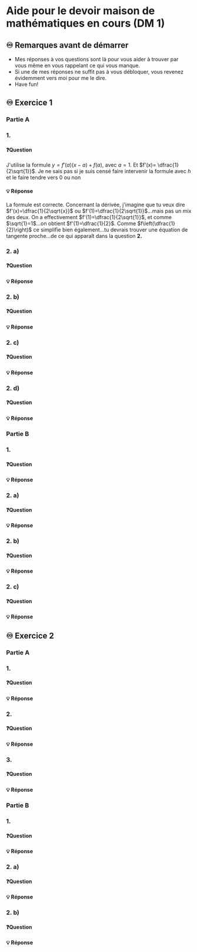 # Aide pour le devoir maison de mathématiques en cours (DM 1)
## ♾️ Remarques avant de démarrer
- Mes réponses à vos questions sont là pour vous aider à trouver par vous même en vous rappelant ce qui vous manque.
- Si une de mes réponses ne suffit pas à vous débloquer, vous revenez évidemment vers moi pour me le dire.
- Have fun!

## ♾️ Exercice 1

### Partie A

### 1.
#### ❓Question

J'utilise la formule $y=f'(a)(x-a)+f(a)$, avec $a=1$. Et $f'(x)= \dfrac{1}{2\sqrt{1}}$.
Je ne sais pas si je suis censé faire intervenir la formule avec $h$ et le faire tendre vers 0 ou non
####  💡 Réponse
La formule est correcte.
Concernant la dérivée, j'imagine que tu veux dire $f'(x)=\dfrac{1}{2\sqrt{x}}$ ou $f'(1)=\dfrac{1}{2\sqrt{1}}$...mais pas un mix des deux.
On a effectivement $f'(1)=\dfrac{1}{2\sqrt{1}}$, et comme $\sqrt{1}=1$...on obtient $f'(1)=\dfrac{1}{2}$.
Comme $f\left(\dfrac{1}{2}\right)$ ce simplifie bien également...tu devrais trouver une équation de tangente proche...de ce qui apparaît dans la question **2.**

### 2. a)
#### ❓Question
####  💡 Réponse

### 2. b)
#### ❓Question
####  💡 Réponse

### 2. c)
#### ❓Question
####  💡 Réponse

### 2. d)
#### ❓Question
####  💡 Réponse

### Partie B

### 1. 
#### ❓Question
####  💡 Réponse

### 2. a)
#### ❓Question
####  💡 Réponse

### 2. b)
#### ❓Question
####  💡 Réponse

### 2. c)
#### ❓Question
####  💡 Réponse


## ♾️ Exercice 2

### Partie A

### 1.
#### ❓Question
#### 💡 Réponse

### 2.
#### ❓Question
#### 💡 Réponse

### 3.
#### ❓Question
#### 💡 Réponse

### Partie B

### 1.
#### ❓Question
#### 💡 Réponse

### 2. a)
#### ❓Question
#### 💡 Réponse

### 2. b)
#### ❓Question

#### 💡 Réponse
